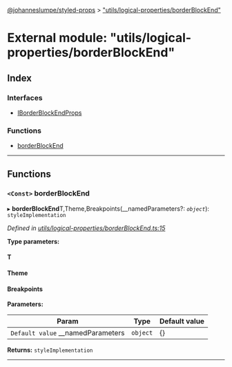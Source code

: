 [@johanneslumpe/styled-props](../README.md) > ["utils/logical-properties/borderBlockEnd"](../modules/_utils_logical_properties_borderblockend_.md)

# External module: "utils/logical-properties/borderBlockEnd"

## Index

### Interfaces

* [IBorderBlockEndProps](../interfaces/_utils_logical_properties_borderblockend_.iborderblockendprops.md)

### Functions

* [borderBlockEnd](_utils_logical_properties_borderblockend_.md#borderblockend)

---

## Functions

<a id="borderblockend"></a>

### `<Const>` borderBlockEnd

▸ **borderBlockEnd**T,Theme,Breakpoints(__namedParameters?: *`object`*): `styleImplementation`

*Defined in [utils/logical-properties/borderBlockEnd.ts:15](https://github.com/johanneslumpe/styled-props/blob/3abf398/src/utils/logical-properties/borderBlockEnd.ts#L15)*

**Type parameters:**

#### T 
#### Theme 
#### Breakpoints 
**Parameters:**

| Param | Type | Default value |
| ------ | ------ | ------ |
| `Default value` __namedParameters | `object` |  {} |

**Returns:** `styleImplementation`

___

